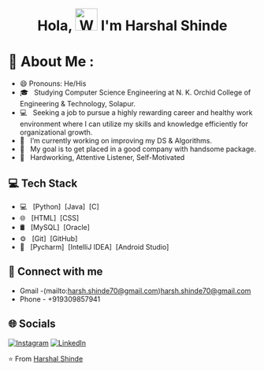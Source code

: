 <h1 align="center"> Hola, <img src="https://raw.githubusercontent.com/nixin72/nixin72/master/wave.gif" 
         alt="Waving hand animated gif"
         height="45"
         width="45" /> I'm Harshal Shinde</h1>
         
# 💫 About Me :
- 😄 Pronouns: He/His
- 🎓 &nbsp; Studying Computer Science Engineering at N. K. Orchid College of Engineering & Technology, Solapur.
- 💻 &nbsp; Seeking a job to pursue a highly rewarding career and healthy work environment where I can utilize my skills and knowledge efficiently for organizational growth.
- 🔭 &nbsp; I’m currently working on improving my DS & Algorithms. 
- 🎯 &nbsp; My goal is to get placed in a good company with handsome package.
- 🌱 &nbsp; Hardworking, Attentive Listener, Self-Motivated

## 💻 Tech Stack
- 💻 &nbsp;
  [Python]
  &nbsp;[Java]
  &nbsp;[C]
- 🌐 &nbsp;
  [HTML]
  &nbsp;[CSS]
- 🛢 &nbsp;
  [MySQL]
  &nbsp;[Oracle]
- ⚙️ &nbsp;
  [Git]
  &nbsp;[GitHub]
- 🔧 &nbsp;
  [Pycharm]
  &nbsp;[IntelliJ IDEA]
  &nbsp;[Android Studio]

## 🤝 Connect with me 
- Gmail  -(mailto:harsh.shinde70@gmail.com)harsh.shinde70@gmail.com <br/>
- Phone - +919309857941 <br/>

## 🌐 Socials
[![Instagram](https://img.shields.io/badge/Instagram-E4405F?style=for-the-badge&logo=instagram&logoColor=white)](https://www.instagram.com/harshshinde_70/) 
[![LinkedIn](https://img.shields.io/badge/LinkedIn-0077B5?style=for-the-badge&logo=linkedin&logoColor=white)](https://www.linkedin.com/in/harshal-shinde-7374a1227/)

⭐️ From [Harshal Shinde](https://github.com/HarshalShinde03)
